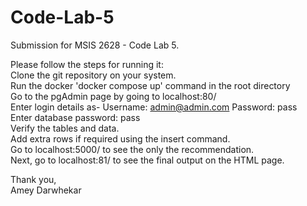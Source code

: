 # Code-Lab-5
Submission for MSIS 2628 - Code Lab 5. 

Please follow the steps for running it:
<br>Clone the git repository on your system.
<br>Run the docker 'docker compose up' command in the root directory
<br>Go to the pgAdmin page by going to localhost:80/
<br>Enter login details as- Username: admin@admin.com Password: pass
<br>Enter database password: pass
<br>Verify the tables and data. 
<br>Add extra rows if required using the insert command.
<br>Go to localhost:5000/ to see the only the recommendation.
<br>Next, go to localhost:81/ to see the final output on the HTML page.

Thank you,
<br>Amey Darwhekar

